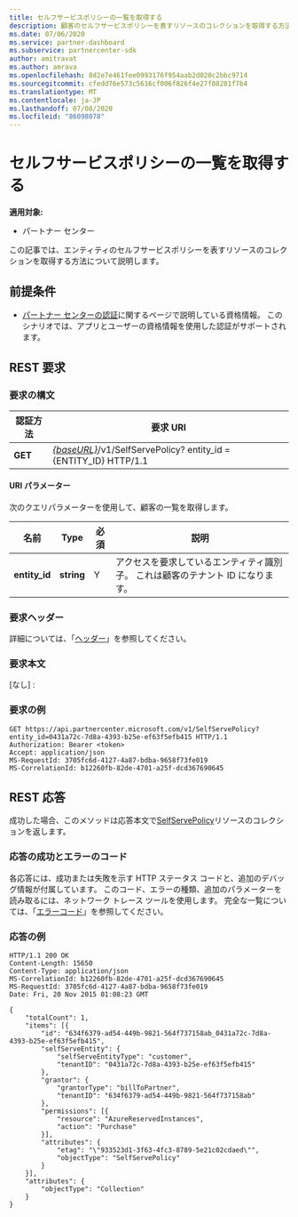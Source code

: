```yaml
---
title: セルフサービスポリシーの一覧を取得する
description: 顧客のセルフサービスポリシーを表すリソースのコレクションを取得する方法。
ms.date: 07/06/2020
ms.service: partner-dashboard
ms.subservice: partnercenter-sdk
author: amitravat
ms.author: amrava
ms.openlocfilehash: 8d2e7e461fee0993176f954aab2d020c2bbc9714
ms.sourcegitcommit: cfedd76e573c5616cf006f826f4e27f08281f7b4
ms.translationtype: MT
ms.contentlocale: ja-JP
ms.lasthandoff: 07/08/2020
ms.locfileid: "86098078"
---
```

# <a name="get-a-list-of-self-serve-policies"></a>セルフサービスポリシーの一覧を取得する

**適用対象:**

- パートナー センター

この記事では、エンティティのセルフサービスポリシーを表すリソースのコレクションを取得する方法について説明します。

## <a name="prerequisites"></a>前提条件

- [パートナー センターの認証](partner-center-authentication.md)に関するページで説明している資格情報。 このシナリオでは、アプリとユーザーの資格情報を使用した認証がサポートされます。

## <a name="rest-request"></a>REST 要求

### <a name="request-syntax"></a>要求の構文

| 認証方法  | 要求 URI                                                                   |
|---------|-------------------------------------------------------------------------------|
| **GET** | [*{baseURL}*](partner-center-rest-urls.md)/v1/SelfServePolicy? entity_id = {ENTITY_ID} HTTP/1.1 |

#### <a name="uri-parameter"></a>URI パラメーター

次のクエリパラメーターを使用して、顧客の一覧を取得します。

| 名前          | Type       | 必須 | 説明                                        |
|---------------|------------|----------|----------------------------------------------------|
| **entity_id** | **string** | Y        | アクセスを要求しているエンティティ識別子。 これは顧客のテナント ID になります。 |

### <a name="request-headers"></a>要求ヘッダー

詳細については、「[ヘッダー](headers.md)」を参照してください。

### <a name="request-body"></a>要求本文

[なし] :

### <a name="request-example"></a>要求の例

```http
GET https://api.partnercenter.microsoft.com/v1/SelfServePolicy?entity_id=0431a72c-7d8a-4393-b25e-ef63f5efb415 HTTP/1.1
Authorization: Bearer <token>
Accept: application/json
MS-RequestId: 3705fc6d-4127-4a87-bdba-9658f73fe019
MS-CorrelationId: b12260fb-82de-4701-a25f-dcd367690645
```

## <a name="rest-response"></a>REST 応答

成功した場合、このメソッドは応答本文で[SelfServePolicy](self-serve-policy-resources.md#selfservepolicy)リソースのコレクションを返します。

### <a name="response-success-and-error-codes"></a>応答の成功とエラーのコード

各応答には、成功または失敗を示す HTTP ステータス コードと、追加のデバッグ情報が付属しています。 このコード、エラーの種類、追加のパラメーターを読み取るには、ネットワーク トレース ツールを使用します。 完全な一覧については、「[エラーコード](error-codes.md)」を参照してください。

### <a name="response-example"></a>応答の例

```http
HTTP/1.1 200 OK
Content-Length: 15650
Content-Type: application/json
MS-CorrelationId: b12260fb-82de-4701-a25f-dcd367690645
MS-RequestId: 3705fc6d-4127-4a87-bdba-9658f73fe019
Date: Fri, 20 Nov 2015 01:08:23 GMT

{
    "totalCount": 1,
    "items": [{
        "id": "634f6379-ad54-449b-9821-564f737158ab_0431a72c-7d8a-4393-b25e-ef63f5efb415",
        "selfServeEntity": {
            "selfServeEntityType": "customer",
            "tenantID": "0431a72c-7d8a-4393-b25e-ef63f5efb415"
        },
        "grantor": {
            "grantorType": "billToPartner",
            "tenantID": "634f6379-ad54-449b-9821-564f737158ab"
        },
        "permissions": [{
            "resource": "AzureReservedInstances",
            "action": "Purchase"
        }],
        "attributes": {
            "etag": "\"933523d1-3f63-4fc3-8789-5e21c02cdaed\"",
            "objectType": "SelfServePolicy"
        }
    }],
    "attributes": {
        "objectType": "Collection"
    }
}
```
